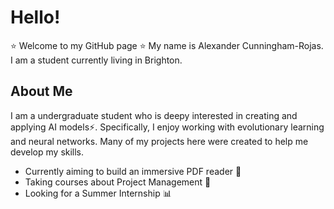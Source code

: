 # Hello!
:star: Welcome to my GitHub page :star:
My name is Alexander Cunningham-Rojas. I am a student currently living in Brighton.
## About Me
I am a undergraduate student who is deepy interested in creating and applying AI models:zap:. Specifically, I enjoy working with evolutionary learning and neural networks. Many of my projects here were created to help me develop my skills. 

- Currently aiming to build an immersive PDF reader :page_with_curl:
- Taking courses about Project Management :wrench:
- Looking for a Summer Internship :bar_chart:

<!--
**alexswcr/alexswcr** is a ✨ _special_ ✨ repository because its `README.md` (this file) appears on your GitHub profile.

Here are some ideas to get you started:

- 🔭 I’m currently working on ...
- 🌱 I’m currently learning ...
- 👯 I’m looking to collaborate on ...
- 🤔 I’m looking for help with ...
- 💬 Ask me about ...
- 📫 How to reach me: ...
- 😄 Pronouns: ...
- ⚡ Fun fact: ...
-->
